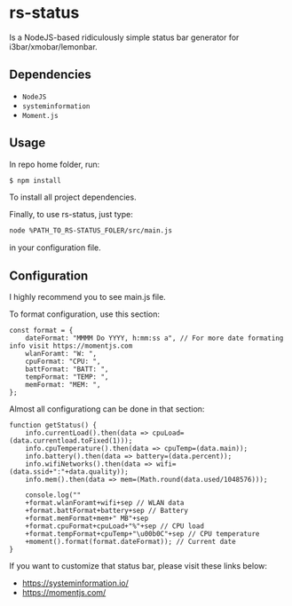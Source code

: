 # rs-status
Is a NodeJS-based ridiculously simple status bar generator for i3bar/xmobar/lemonbar.

## Dependencies
- `NodeJS`
- `systeminformation`
- `Moment.js`

## Usage
In repo home folder, run:
~~~ sh
$ npm install
~~~
To install all project dependencies.

Finally, to use rs-status, just type:
~~~ sh
node %PATH_TO_RS-STATUS_FOLER/src/main.js 
~~~
in your configuration file.

## Configuration

I highly recommend you to see main.js file.

To format configuration, use this section: 

~~~
const format = {
    dateFormat: "MMMM Do YYYY, h:mm:ss a", // For more date formating info visit https://momentjs.com
    wlanForamt: "W: ",
    cpuFormat: "CPU: ",
    battFormat: "BATT: ",
    tempFormat: "TEMP: ",
    memFormat: "MEM: ",
};
~~~

Almost all configurationg can be done in that section:

~~~
function getStatus() {
    info.currentLoad().then(data => cpuLoad=(data.currentload.toFixed(1)));
    info.cpuTemperature().then(data => cpuTemp=(data.main));
    info.battery().then(data => battery=(data.percent));
    info.wifiNetworks().then(data => wifi=(data.ssid+":"+data.quality));
    info.mem().then(data => mem=(Math.round(data.used/1048576)));

    console.log(""
    +format.wlanForamt+wifi+sep // WLAN data
    +format.battFormat+battery+sep // Battery
    +format.memFormat+mem+" MB"+sep
    +format.cpuFormat+cpuLoad+"%"+sep // CPU load
    +format.tempFormat+cpuTemp+"\u00b0C"+sep // CPU temperature
    +moment().format(format.dateFormat)); // Current date
}
~~~

If you want to customize that status bar, please visit these links below:
- https://systeminformation.io/
- https://momentjs.com/
